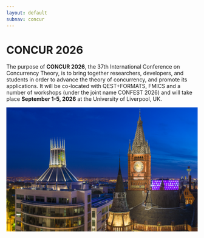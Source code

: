 ```yaml
---
layout: default
subnav: concur
---
```


# CONCUR 2026

The purpose of **CONCUR 2026**, the 37th International Conference on Concurrency Theory, is to bring together researchers, developers, and students in order to advance the theory of concurrency, and promote its applications. It will be co-located with QEST+FORMATS, FMICS and a number of workshops (under the joint name CONFEST 2026) and will take place **September 1-5, 2026** at the University of Liverpool, UK.

<img src="/assets/images/liv.png" width="1150">


<html>
 <head>
    <style>
    {
        box-sizing: border-box;
    }
    /* Set additional styling options for the columns*/
    .column {
    width: 50%;
    }

    .row:after {
    content: "";
    display: table;
    clear: both;
    }
    </style>
 </head>
 <body>
    <div class="row">
        <div class="column">
            <p><b>&emsp;News:</b></p>
            <p>&emsp;TBA</p>
        </div>   
        <div class="column">
            <p><b>Important Dates:</b></p>
            <p><b>Conference(s)</b>&emsp;&emsp;1 – 5 September, 2026</p>
        </div>
    </div>
 </body>
</html>
